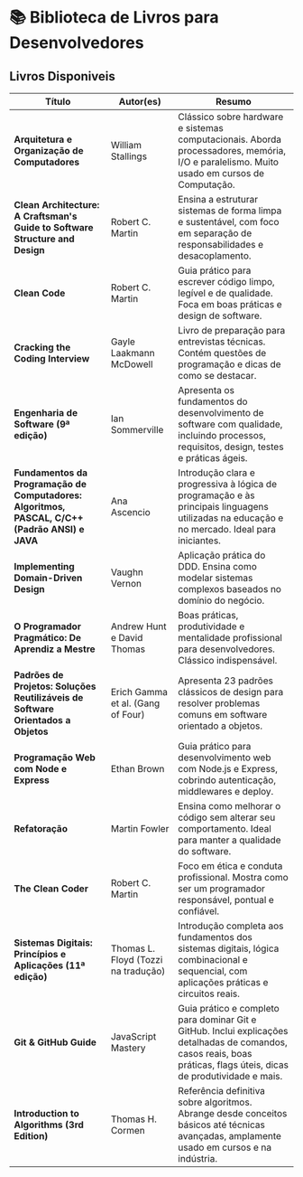 # 📚 Biblioteca de Livros para Desenvolvedores

## Livros Disponiveis

| **Título**                                                                                     | **Autor(es)**                       | **Resumo**                                                                                                                                                            |
| ---------------------------------------------------------------------------------------------- | ----------------------------------- | --------------------------------------------------------------------------------------------------------------------------------------------------------------------- |
| **Arquitetura e Organização de Computadores**                                                  | William Stallings                   | Clássico sobre hardware e sistemas computacionais. Aborda processadores, memória, I/O e paralelismo. Muito usado em cursos de Computação.                             |
| **Clean Architecture: A Craftsman's Guide to Software Structure and Design**                   | Robert C. Martin                    | Ensina a estruturar sistemas de forma limpa e sustentável, com foco em separação de responsabilidades e desacoplamento.                                               |
| **Clean Code**                                                                                 | Robert C. Martin                    | Guia prático para escrever código limpo, legível e de qualidade. Foca em boas práticas e design de software.                                                          |
| **Cracking the Coding Interview**                                                              | Gayle Laakmann McDowell             | Livro de preparação para entrevistas técnicas. Contém questões de programação e dicas de como se destacar.                                                            |
| **Engenharia de Software (9ª edição)**                                                         | Ian Sommerville                     | Apresenta os fundamentos do desenvolvimento de software com qualidade, incluindo processos, requisitos, design, testes e práticas ágeis.                              |
| **Fundamentos da Programação de Computadores: Algoritmos, PASCAL, C/C++ (Padrão ANSI) e JAVA** | Ana Ascencio                        | Introdução clara e progressiva à lógica de programação e às principais linguagens utilizadas na educação e no mercado. Ideal para iniciantes.                         |
| **Implementing Domain-Driven Design**                                                          | Vaughn Vernon                       | Aplicação prática do DDD. Ensina como modelar sistemas complexos baseados no domínio do negócio.                                                                      |
| **O Programador Pragmático: De Aprendiz a Mestre**                                             | Andrew Hunt e David Thomas          | Boas práticas, produtividade e mentalidade profissional para desenvolvedores. Clássico indispensável.                                                                 |
| **Padrões de Projetos: Soluções Reutilizáveis de Software Orientados a Objetos**               | Erich Gamma et al. (Gang of Four)   | Apresenta 23 padrões clássicos de design para resolver problemas comuns em software orientado a objetos.                                                              |
| **Programação Web com Node e Express**                                                         | Ethan Brown                         | Guia prático para desenvolvimento web com Node.js e Express, cobrindo autenticação, middlewares e deploy.                                                             |
| **Refatoração**                                                                                | Martin Fowler                       | Ensina como melhorar o código sem alterar seu comportamento. Ideal para manter a qualidade do software.                                                               |
| **The Clean Coder**                                                                            | Robert C. Martin                    | Foco em ética e conduta profissional. Mostra como ser um programador responsável, pontual e confiável.                                                                |
| **Sistemas Digitais: Princípios e Aplicações (11ª edição)**                                    | Thomas L. Floyd (Tozzi na tradução) | Introdução completa aos fundamentos dos sistemas digitais, lógica combinacional e sequencial, com aplicações práticas e circuitos reais.                              |
| **Git & GitHub Guide**                                                                         | JavaScript Mastery                  | Guia prático e completo para dominar Git e GitHub. Inclui explicações detalhadas de comandos, casos reais, boas práticas, flags úteis, dicas de produtividade e mais. |
| **Introduction to Algorithms (3rd Edition)**                                                   | Thomas H. Cormen                    | Referência definitiva sobre algoritmos. Abrange desde conceitos básicos até técnicas avançadas, amplamente usado em cursos e na indústria.                            |
